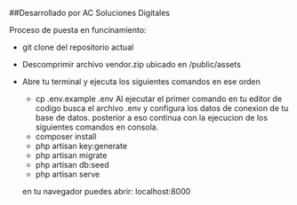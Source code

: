 ##Desarrollado por AC Soluciones Digitales

Proceso de puesta en funcinamiento:
- git clone del repositorio actual
- Descomprimir archivo vendor.zip ubicado en /public/assets
- Abre tu terminal y ejecuta los siguientes comandos en ese orden
    -   cp .env.example .env
    Al ejecutar el primer comando en tu editor de codigo busca el archivo .env y configura los datos de conexion de tu base de datos. posterior a eso continua con la ejecucion de los siguientes comandos en consola.
    -   composer install
    -   php artisan key:generate
    -   php artisan migrate
    -   php artisan db:seed
    -   php artisan serve

    en tu navegador puedes abrir: localhost:8000
